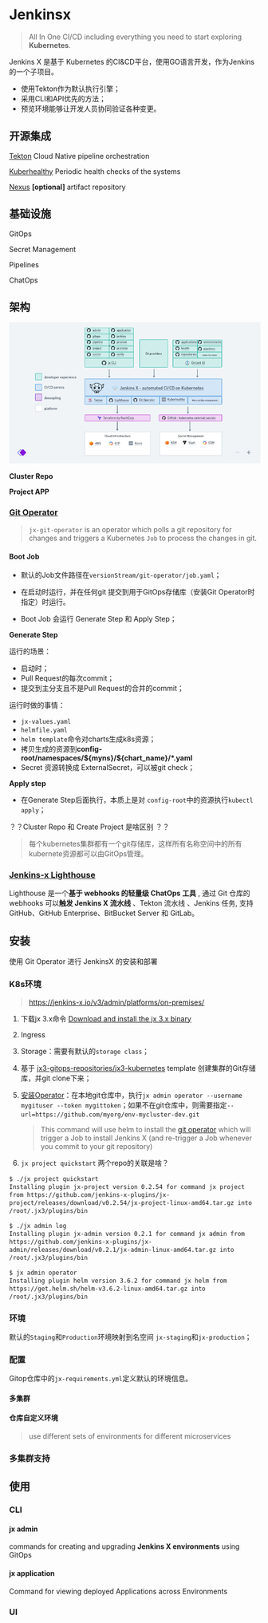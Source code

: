 # Jenkinsx

> All In One CI/CD including everything you need to start exploring **Kubernetes**.

Jenkins X 是基于 Kubernetes 的CI&CD平台，使用GO语言开发，作为Jenkins的一个子项目。

- 使用Tekton作为默认执行引擎；
- 采用CLI和API优先的方法；
- 预览环境能够让开发人员协同验证各种变更。

## 开源集成

[Tekton](https://tekton.dev/) Cloud Native pipeline orchestration

[Kuberhealthy](https://github.com/kuberhealthy/kuberhealthy) Periodic health checks of the systems

[Nexus](https://www.sonatype.com/nexus/repository-oss) **[optional]** artifact repository



## 基础设施

GitOps

Secret Management

Pipelines

ChatOps



## 架构

![jenkinsx_arch](pics/jenkinsx_arch.png)

**Cluster Repo**



**Project APP**



### [Git Operator](https://github.com/jenkins-x/jx-git-operator)

> `jx-git-operator` is an operator which polls a git repository for changes and triggers a Kubernetes `Job` to process the changes in git.

#### Boot Job 

- 默认的Job文件路径在`versionStream/git-operator/job.yaml`；
- 在启动时运行，并在任何git 提交到用于GitOps存储库（安装Git Operator时指定）时运行。

- Boot Job 会运行 Generate Step 和 Apply Step；

**Generate Step**

运行的场景：

- 启动时；
- Pull Request的每次commit；
- 提交到主分支且不是Pull Request的合并的commit；

运行时做的事情：

- `jx-values.yaml`
- `helmfile.yaml`
- `helm template`命令对charts生成k8s资源；
- 拷贝生成的资源到**config-root/namespaces/\${myns}/\${chart_name}/\*.yaml**
- Secret 资源转换成 ExternalSecret，可以被git check；

**Apply step**

- 在Generate Step后面执行，本质上是对 `config-root`中的资源执行`kubectl apply`；



？？Cluster Repo 和 Create Project 是啥区别 ？？

> 每个kubernetes集群都有一个git存储库，这样所有名称空间中的所有kubernete资源都可以由GitOps管理。



### [Jenkins-x Lighthouse](https://github.com/jenkins-x/lighthouse)

Lighthouse 是一个**基于 webhooks 的轻量级 ChatOps 工具** , 通过 Git 仓库的 webhooks 可以**触发 Jenkins X 流水线** 、Tekton 流水线 、Jenkins 任务, 支持 GitHub、GitHub Enterprise、BitBucket Server 和 GitLab。



## 安装

使用 Git Operator 进行 JenkinsX 的安装和部署

### K8s环境

> https://jenkins-x.io/v3/admin/platforms/on-premises/

1.  下载jx 3.x命令 [Download and install the jx 3.x binary](https://jenkins-x.io/v3/guides/jx3/)

2. Ingress

3. Storage：需要有默认的`storage class`；

4. 基于 [jx3-gitops-repositories/jx3-kubernetes](https://github.com/jx3-gitops-repositories/jx3-kubernetes/generate) template 创建集群的Git存储库，并git clone下来；

5. [安装Operator](https://jenkins-x.io/v3/admin/setup/operator/)：在本地git仓库中，执行`jx admin operator --username mygituser --token mygittoken`；如果不在git仓库中，则需要指定`--url=https://github.com/myorg/env-mycluster-dev.git`

   > This command will use helm to install the [git operator](https://github.com/jenkins-x/jx-git-operator) which will trigger a Job to install Jenkins X (and re-trigger a Job whenever you commit to your git repository)

6. `jx project quickstart` 两个repo的关联是啥？

```shell
$ ./jx project quickstart
Installing plugin jx-project version 0.2.54 for command jx project from https://github.com/jenkins-x-plugins/jx-project/releases/download/v0.2.54/jx-project-linux-amd64.tar.gz into /root/.jx3/plugins/bin
```



```shell
$ ./jx admin log
Installing plugin jx-admin version 0.2.1 for command jx admin from https://github.com/jenkins-x-plugins/jx-admin/releases/download/v0.2.1/jx-admin-linux-amd64.tar.gz into /root/.jx3/plugins/bin
```



```shell
$ jx admin operator
Installing plugin helm version 3.6.2 for command jx helm from https://get.helm.sh/helm-v3.6.2-linux-amd64.tar.gz into /root/.jx3/plugins/bin
```



### 环境

默认的`Staging`和`Production`环境映射到名空间 `jx-staging`和`jx-production`；



### 配置

Gitop仓库中的`jx-requirements.yml`定义默认的环境信息。

#### 多集群



#### 仓库自定义环境

> use different sets of environments for different microservices 

### 多集群支持



## 使用

### CLI

#### jx admin

commands for creating and upgrading **Jenkins X environments** using GitOps

#### jx application

Command for viewing deployed Applications across Environments

### UI

